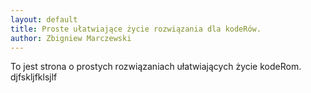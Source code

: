 ```yaml
---
layout: default
title: Proste ułatwiające życie rozwiązania dla kodeRów.
author: Zbigniew Marczewski
---
```

To jest strona o prostych rozwiązaniach ułatwiających życie kodeRom. djfskljfklsjlf
